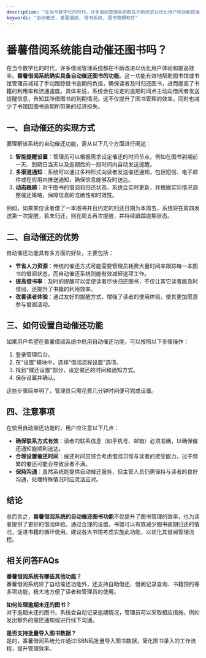 ```yaml
---
description: "在当今数字化的时代，许多借阅管理系统都在不断改进以优化用户体验和提高效率。**番薯借阅系统确实具备自动催还图书的功能**。这一功能有效地帮助图书馆或书馆管理员减轻了手动跟踪借书逾期的负担，确保读者及时归还图书，进而提高了书籍的利用率和流通速度。具体来说，系统会在设定的逾期时间点主动向借阅者发送提醒信息，告知其所借图书的到期情况。这不仅提升了图书管理的效率，同时也减少了书馆因图书逾期所带来的经济损失。"
keywords: "自动催还, 番薯借阅, 借书系统, 图书管理软件"
---
```

# 番薯借阅系统能自动催还图书吗？

在当今数字化的时代，许多借阅管理系统都在不断改进以优化用户体验和提高效率。**番薯借阅系统确实具备自动催还图书的功能**。这一功能有效地帮助图书馆或书馆管理员减轻了手动跟踪借书逾期的负担，确保读者及时归还图书，进而提高了书籍的利用率和流通速度。具体来说，系统会在设定的逾期时间点主动向借阅者发送提醒信息，告知其所借图书的到期情况。这不仅提升了图书管理的效率，同时也减少了书馆因图书逾期所带来的经济损失。

## **一、自动催还的实现方式**

要理解该系统的自动催还功能，需从以下几个方面进行阐述：

1. **智能提醒设置**：管理员可以根据需求设定催还的时间节点，例如在图书到期前一天、到期日当天以及逾期后的一段时间内自动发送提醒。
2. **多渠道通知**：系统可以通过多种形式向读者发送催还通知，包括短信、电子邮件或在应用内推送通知，确保信息能够及时送达。
3. **动态跟踪**：对于图书的借阅和归还状态，系统会实时更新，并根据实际情况调整催还策略，保障信息的准确性和时效性。

例如，如果某位读者借了一本图书并且约定的归还日期为本周五，系统将在周四发送第一次提醒，若未归还，则在周五再次提醒，并持续跟踪逾期状态。

## **二、自动催还的优势**

自动催还功能具有多方面的好处，主要包括：

- **节省人力资源**：传统的催还方式可能需要管理员耗费大量时间来跟踪每一本图书的借阅状态，而自动催还系统则能有效减轻这项工作。
- **提高借书率**：及时的提醒可以促使读者尽快归还图书，不仅让其它读者能及时借阅，还提升了书籍的利用效率。
- **改善读者体验**：通过友好的提醒方式，增强了读者的使用体验，使其更加愿意参与借阅活动。

## **三、如何设置自动催还功能**

如果用户希望在番薯借阅系统中启用自动催还功能，可以按照以下步骤操作：

1. 登录管理后台。
2. 在“设置”模块中，选择“借阅流程设置”选项。
3. 找到“催还设置”部分，设定催还的时间和通知方式。
4. 保存设置并确认。

这些步骤简单明了，管理员只需花费几分钟时间便可完成设置。

## **四、注意事项**

在使用自动催还功能时，用户应注意以下几点：

- **确保联系方式有效**：读者的联系信息（如手机号、邮箱）必须准确，以确保催还通知能顺利送达。
- **合理设置催还时间**：催还时间应综合考虑借阅习惯与读者的接受能力，过于频繁的催还可能会导致读者不满。
- **保持沟通**：虽然系统能提供自动催还服务，但主管人员仍需保持与读者的良好沟通，处理特殊情况时应灵活应对。

## **结论**

总而言之，**番薯借阅系统的自动催还图书功能**不仅提升了图书管理的效率，也为读者提供了更好的借阅体验。通过合理的设置，书馆可以有效减少图书逾期归还的情况，促进书籍的循环使用。建议各大书馆考虑实施此功能，以优化其借阅管理流程。

## 相关问答FAQs

**番薯借阅系统有哪些其他功能？**  
番薯借阅系统除了自动催还功能外，还支持自助借还、借阅记录查询、书籍预约等多项功能，极大地方便了读者和管理员的使用。

**如何处理逾期未还的图书？**  
对于逾期未还的图书，系统会自动记录逾期情况，管理员可以采取相应措施，例如发出额外的催还通知或进行线下沟通。

**是否支持批量导入图书数据？**  
是的，番薯借阅系统允许通过ISBN码批量导入图书数据，简化图书录入的工作流程，提升管理效率。
